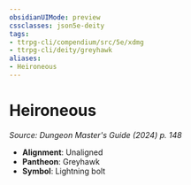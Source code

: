 ```yaml
---
obsidianUIMode: preview
cssclasses: json5e-deity
tags:
- ttrpg-cli/compendium/src/5e/xdmg
- ttrpg-cli/deity/greyhawk
aliases: 
- Heironeous
---
```

# Heironeous
*Source: Dungeon Master's Guide (2024) p. 148* 

- **Alignment**: Unaligned
- **Pantheon**: Greyhawk
- **Symbol**: Lightning bolt